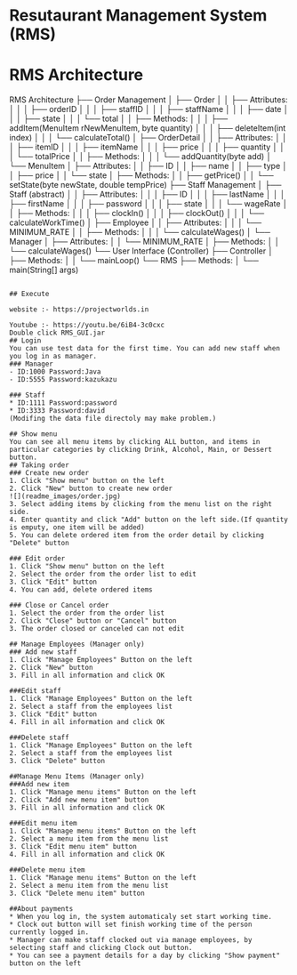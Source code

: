 # Resutaurant Management System (RMS)


# RMS Architecture


RMS Architecture
├── Order Management
│   ├── Order
│   │   ├── Attributes:
│   │   │   ├── orderID
│   │   │   ├── staffID
│   │   │   ├── staffName
│   │   │   ├── date
│   │   │   ├── state
│   │   │   └── total
│   │   ├── Methods:
│   │   │   ├── addItem(MenuItem rNewMenuItem, byte quantity)
│   │   │   ├── deleteItem(int index)
│   │   │   └── calculateTotal()
│   ├── OrderDetail
│   │   ├── Attributes:
│   │   │   ├── itemID
│   │   │   ├── itemName
│   │   │   ├── price
│   │   │   ├── quantity
│   │   │   └── totalPrice
│   │   ├── Methods:
│   │   │   └── addQuantity(byte add)
│   └── MenuItem
│       ├── Attributes:
│       │   ├── ID
│       │   ├── name
│       │   ├── type
│       │   ├── price
│       │   └── state
│       ├── Methods:
│       │   ├── getPrice()
│       │   └── setState(byte newState, double tempPrice)
├── Staff Management
│   ├── Staff (abstract)
│   │   ├── Attributes:
│   │   │   ├── ID
│   │   │   ├── lastName
│   │   │   ├── firstName
│   │   │   ├── password
│   │   │   ├── state
│   │   │   └── wageRate
│   │   ├── Methods:
│   │   │   ├── clockIn()
│   │   │   ├── clockOut()
│   │   │   └── calculateWorkTime()
│   ├── Employee
│   │   ├── Attributes:
│   │   │   └── MINIMUM_RATE
│   │   ├── Methods:
│   │   │   └── calculateWages()
│   └── Manager
│       ├── Attributes:
│       │   └── MINIMUM_RATE
│       ├── Methods:
│       │   └── calculateWages()
└── User Interface (Controller)
    ├── Controller
    │   ├── Methods:
    │   │   └── mainLoop()
    └── RMS
        ├── Methods:
        │   └── main(String[] args)
```

## Execute

website :- https://projectworlds.in

Youtube :- https://youtu.be/6iB4-3c0cxc
Double click RMS_GUI.jar
## Login
You can use test data for the first time. You can add new staff when you log in as manager.
### Manager
- ID:1000 Password:Java
- ID:5555 Password:kazukazu

### Staff
* ID:1111 Password:password
* ID:3333 Password:david  
(Modifing the data file directoly may make problem.)  

## Show menu
You can see all menu items by clicking ALL button, and items in particular categories by clicking Drink, Alcohol, Main, or Dessert button.  
## Taking order
### Create new order
1. Click "Show menu" button on the left
2. Click "New" button to create new order
![](readme_images/order.jpg)
3. Select adding items by clicking from the menu list on the right side.
4. Enter quantity and click "Add" button on the left side.(If quantity is emputy, one item will be added)
5. You can delete ordered item from the order detail by clicking "Delete" button  

### Edit order
1. Click "Show menu" button on the left
2. Select the order from the order list to edit
3. Click "Edit" button
4. You can add, delete ordered items

### Close or Cancel order
1. Select the order from the order list
2. Click "Close" button or "Cancel" button
3. The order closed or canceled can not edit

## Manage Employees (Manager only)
### Add new staff
1. Click "Manage Employees" Button on the left
2. Click "New" button
3. Fill in all information and click OK

###Edit staff
1. Click "Manage Employees" Button on the left
2. Select a staff from the employees list
3. Click "Edit" button
4. Fill in all information and click OK

###Delete staff
1. Click "Manage Employees" Button on the left
2. Select a staff from the employees list
3. Click "Delete" button

##Manage Menu Items (Manager only)
###Add new item
1. Click "Manage menu items" Button on the left
2. Click "Add new menu item" button
3. Fill in all information and click OK

###Edit menu item
1. Click "Manage menu items" Button on the left
2. Select a menu item from the menu list
3. Click "Edit menu item" button
4. Fill in all information and click OK

###Delete menu item
1. Click "Manage menu items" Button on the left
2. Select a menu item from the menu list
3. Click "Delete menu item" button

##About payments
* When you log in, the system automaticaly set start working time.
* Clock out button will set finish working time of the person currently logged in.
* Manager can make staff clocked out via manage employees, by selecting staff and clicking Clock out button.
* You can see a payment details for a day by clicking "Show payment" button on the left 
